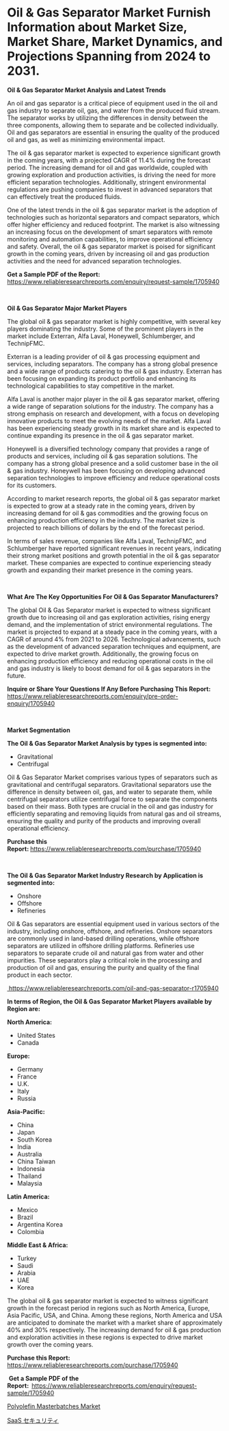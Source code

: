 <p><h1>Oil & Gas Separator Market Furnish Information about Market Size, Market Share, Market Dynamics, and Projections Spanning from 2024 to 2031.</h1></p><p><strong>Oil & Gas Separator Market Analysis and Latest Trends</strong></p>
<p><p>An oil and gas separator is a critical piece of equipment used in the oil and gas industry to separate oil, gas, and water from the produced fluid stream. The separator works by utilizing the differences in density between the three components, allowing them to separate and be collected individually. Oil and gas separators are essential in ensuring the quality of the produced oil and gas, as well as minimizing environmental impact.</p><p>The oil & gas separator market is expected to experience significant growth in the coming years, with a projected CAGR of 11.4% during the forecast period. The increasing demand for oil and gas worldwide, coupled with growing exploration and production activities, is driving the need for more efficient separation technologies. Additionally, stringent environmental regulations are pushing companies to invest in advanced separators that can effectively treat the produced fluids.</p><p>One of the latest trends in the oil & gas separator market is the adoption of technologies such as horizontal separators and compact separators, which offer higher efficiency and reduced footprint. The market is also witnessing an increasing focus on the development of smart separators with remote monitoring and automation capabilities, to improve operational efficiency and safety. Overall, the oil & gas separator market is poised for significant growth in the coming years, driven by increasing oil and gas production activities and the need for advanced separation technologies.</p></p>
<p><strong>Get a Sample PDF of the Report:&nbsp;</strong> <a href="https://www.reliableresearchreports.com/enquiry/request-sample/1705940">https://www.reliableresearchreports.com/enquiry/request-sample/1705940</a></p>
<p>&nbsp;</p>
<p><strong>Oil & Gas Separator Major Market Players</strong></p>
<p><p>The global oil & gas separator market is highly competitive, with several key players dominating the industry. Some of the prominent players in the market include Exterran, Alfa Laval, Honeywell, Schlumberger, and TechnipFMC.</p><p>Exterran is a leading provider of oil & gas processing equipment and services, including separators. The company has a strong global presence and a wide range of products catering to the oil & gas industry. Exterran has been focusing on expanding its product portfolio and enhancing its technological capabilities to stay competitive in the market.</p><p>Alfa Laval is another major player in the oil & gas separator market, offering a wide range of separation solutions for the industry. The company has a strong emphasis on research and development, with a focus on developing innovative products to meet the evolving needs of the market. Alfa Laval has been experiencing steady growth in its market share and is expected to continue expanding its presence in the oil & gas separator market.</p><p>Honeywell is a diversified technology company that provides a range of products and services, including oil & gas separation solutions. The company has a strong global presence and a solid customer base in the oil & gas industry. Honeywell has been focusing on developing advanced separation technologies to improve efficiency and reduce operational costs for its customers.</p><p>According to market research reports, the global oil & gas separator market is expected to grow at a steady rate in the coming years, driven by increasing demand for oil & gas commodities and the growing focus on enhancing production efficiency in the industry. The market size is projected to reach billions of dollars by the end of the forecast period.</p><p>In terms of sales revenue, companies like Alfa Laval, TechnipFMC, and Schlumberger have reported significant revenues in recent years, indicating their strong market positions and growth potential in the oil & gas separator market. These companies are expected to continue experiencing steady growth and expanding their market presence in the coming years.</p></p>
<p>&nbsp;</p>
<p><strong>What Are The Key Opportunities For Oil & Gas Separator Manufacturers?</strong></p>
<p><p>The global Oil & Gas Separator market is expected to witness significant growth due to increasing oil and gas exploration activities, rising energy demand, and the implementation of strict environmental regulations. The market is projected to expand at a steady pace in the coming years, with a CAGR of around 4% from 2021 to 2026. Technological advancements, such as the development of advanced separation techniques and equipment, are expected to drive market growth. Additionally, the growing focus on enhancing production efficiency and reducing operational costs in the oil and gas industry is likely to boost demand for oil & gas separators in the future.</p></p>
<p><strong>Inquire or Share Your Questions If Any Before Purchasing This Report:</strong> <a href="https://www.reliableresearchreports.com/enquiry/pre-order-enquiry/1705940">https://www.reliableresearchreports.com/enquiry/pre-order-enquiry/1705940</a></p>
<p>&nbsp;</p>
<p><strong>Market Segmentation</strong></p>
<p><strong>The Oil & Gas Separator Market Analysis by types is segmented into:</strong></p>
<p><ul><li>Gravitational</li><li>Centrifugal</li></ul></p>
<p><p>Oil & Gas Separator Market comprises various types of separators such as gravitational and centrifugal separators. Gravitational separators use the difference in density between oil, gas, and water to separate them, while centrifugal separators utilize centrifugal force to separate the components based on their mass. Both types are crucial in the oil and gas industry for efficiently separating and removing liquids from natural gas and oil streams, ensuring the quality and purity of the products and improving overall operational efficiency.</p></p>
<p><strong>Purchase this Report:&nbsp;</strong><a href="https://www.reliableresearchreports.com/purchase/1705940">https://www.reliableresearchreports.com/purchase/1705940</a></p>
<p>&nbsp;</p>
<p><strong>The Oil & Gas Separator Market Industry Research by Application is segmented into:</strong></p>
<p><ul><li>Onshore</li><li>Offshore</li><li>Refineries</li></ul></p>
<p><p>Oil & Gas separators are essential equipment used in various sectors of the industry, including onshore, offshore, and refineries. Onshore separators are commonly used in land-based drilling operations, while offshore separators are utilized in offshore drilling platforms. Refineries use separators to separate crude oil and natural gas from water and other impurities. These separators play a critical role in the processing and production of oil and gas, ensuring the purity and quality of the final product in each sector.</p></p>
<p><a href="https://www.reliableresearchreports.com/oil-and-gas-separator-r1705940">&nbsp;https://www.reliableresearchreports.com/oil-and-gas-separator-r1705940</a></p>
<p><strong>In terms of Region, the Oil & Gas Separator Market Players available by Region are:</strong></p>
<p>
    <p> <strong> North America: </strong>
        <ul>
            <li>United States</li>
            <li>Canada</li>
        </ul>
        </p> 
    <p> <strong> Europe: </strong>
        <ul>
            <li>Germany</li>
            <li>France</li>
            <li>U.K.</li>
            <li>Italy</li>
            <li>Russia</li>
        </ul>
        </p> 
    <p> <strong> Asia-Pacific: </strong>
        <ul>
            <li>China</li>
            <li>Japan</li>
            <li>South Korea</li>
            <li>India</li>
            <li>Australia</li>
            <li>China Taiwan</li>
            <li>Indonesia</li>
            <li>Thailand</li>
            <li>Malaysia</li>
        </ul>
        </p> 
    <p> <strong> Latin America: </strong>
        <ul>
            <li>Mexico</li>
            <li>Brazil</li>
            <li>Argentina Korea</li>
            <li>Colombia</li>
        </ul>
        </p> 
    <p> <strong> Middle East & Africa: </strong>
        <ul>
            <li>Turkey</li>
            <li>Saudi</li>
            <li>Arabia</li>
            <li>UAE</li>
            <li>Korea</li>
        </ul>
    </p>
    </p>
<p><p>The global oil & gas separator market is expected to witness significant growth in the forecast period in regions such as North America, Europe, Asia Pacific, USA, and China. Among these regions, North America and USA are anticipated to dominate the market with a market share of approximately 40% and 30% respectively. The increasing demand for oil & gas production and exploration activities in these regions is expected to drive market growth over the coming years.</p></p>
<p><strong>Purchase this Report: </strong><a href="https://www.reliableresearchreports.com/purchase/1705940">https://www.reliableresearchreports.com/purchase/1705940</a></p>
<p>&nbsp;<strong>Get a Sample PDF of the Report:&nbsp;&nbsp;</strong><a href="https://www.reliableresearchreports.com/enquiry/request-sample/1705940">https://www.reliableresearchreports.com/enquiry/request-sample/1705940</a></p>
<p><strong></strong></p>
<p><p><a href="https://github.com/brendafegmorris532/Market-Research-Report-List-1/blob/main/polyolefin-masterbatches-market.md">Polyolefin Masterbatches Market</a></p><p><a href="https://github.com/alyle7648/Market-Research-Report-List-2/blob/main/2744402184710.md">SaaS セキュリティ</a></p></p>